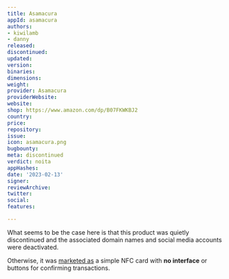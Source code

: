 ```yaml
---
title: Asamacura
appId: asamacura
authors:
- kiwilamb
- danny
released: 
discontinued: 
updated: 
version: 
binaries: 
dimensions: 
weight: 
provider: Asamacura
providerWebsite: 
website: 
shop: https://www.amazon.com/dp/B07FKWKBJ2
country: 
price: 
repository: 
issue: 
icon: asamacura.png
bugbounty: 
meta: discontinued
verdict: noita
appHashes: 
date: '2023-02-13'
signer: 
reviewArchive: 
twitter: 
social: 
features: 

---
```


What seems to be the case here is that this product was quietly discontinued and the associated domain names and social media accounts were deactivated.

Otherwise, it was [marketed as](https://www.accesswire.com/506581/ASAMACURATM-Cryptocurrency-Hard-Wallet-Available-for-Purchase-on-Amazon) a simple NFC card with **no interface** or buttons for confirming transactions.